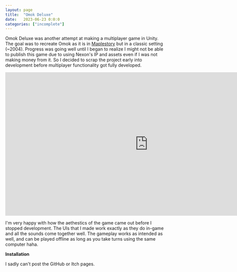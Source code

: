 ```yaml
---
layout: page
title:  "Omok Deluxe"
date:   2023-06-23 0:0:0
categories: ["incomplete"]
---
```

Omok Deluxe was another attempt at making a multiplayer game in Unity. The goal was to recreate Omok as it is in [Maplestory][maple] but in a classic setting (~2004). Progress was going well until I began to realize I might not be able to publish this game due to using Nexon's IP and assets even if I was not making money from it. So I decided to scrap the project early into development before multiplayer functionality got fully developed.

<center><iframe width="900" height="454" src="https://www.youtube-nocookie.com/embed/7VhSKCKSAgM?si=afAjAM8zsyn5PfPw" title="YouTube video player" frameborder="0" allow="accelerometer; autoplay; clipboard-write; encrypted-media; gyroscope; picture-in-picture; web-share" referrerpolicy="strict-origin-when-cross-origin" allowfullscreen></iframe></center>

I'm very happy with how the aethestics of the game came out before I stopped development. The UIs that I made work exactly as they do in-game and all the sounds come together well. The gameplay works as intended as well, and can be played offline as long as you take turns using the same computer haha.

**Installation** 

I sadly can't post the GitHub or Itch pages.

[maple]: https://maplestory.nexon.net/
